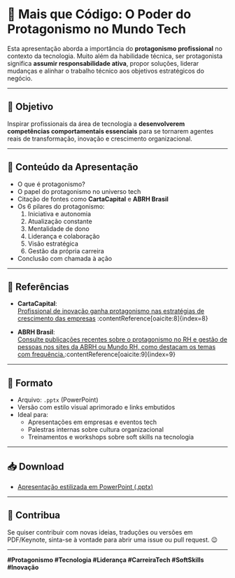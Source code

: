 # 🧠 Mais que Código: O Poder do Protagonismo no Mundo Tech

Esta apresentação aborda a importância do **protagonismo profissional** no contexto da tecnologia. Muito além da habilidade técnica, ser protagonista significa **assumir responsabilidade ativa**, propor soluções, liderar mudanças e alinhar o trabalho técnico aos objetivos estratégicos do negócio.

---

## 🎯 Objetivo

Inspirar profissionais da área de tecnologia a **desenvolverem competências comportamentais essenciais** para se tornarem agentes reais de transformação, inovação e crescimento organizacional.

---

## 📑 Conteúdo da Apresentação

- O que é protagonismo?
- O papel do protagonismo no universo tech
- Citação de fontes como **CartaCapital** e **ABRH Brasil**
- Os 6 pilares do protagonismo:
  1. Iniciativa e autonomia  
  2. Atualização constante  
  3. Mentalidade de dono  
  4. Liderança e colaboração  
  5. Visão estratégica  
  6. Gestão da própria carreira
- Conclusão com chamada à ação

---

## 🔗 Referências

- **CartaCapital**:  
  [Profissional de inovação ganha protagonismo nas estratégias de crescimento das empresas](https://www.cartacapital.com.br/do-micro-ao-macro/profissional-de-inovacao-ganha-protagonismo-nas-estrategias-de-crescimento-das-empresas/) :contentReference[oaicite:8]{index=8}

- **ABRH Brasil**:  
  [Consulte publicações recentes sobre o protagonismo no RH e gestão de pessoas nos sites da ABRH ou Mundo RH, como destacam os temas com frequência.](https://pt.linkedin.com/posts/abrhbrasil_abrh-gest%C3%A3odepessoas-rh-activity-7349830837820911616-9wuV?utm_source=chatgpt.com):contentReference[oaicite:9]{index=9}


---

## 🧩 Formato

- Arquivo: `.pptx` (PowerPoint)
- Versão com estilo visual aprimorado e links embutidos
- Ideal para:
  - Apresentações em empresas e eventos tech
  - Palestras internas sobre cultura organizacional
  - Treinamentos e workshops sobre soft skills na tecnologia

---

## 📥 Download

- [Apresentação estilizada em PowerPoint (.pptx)](./Apresentacao_Protagonismo_Tech_Visual.pptx)

---

## 📢 Contribua

Se quiser contribuir com novas ideias, traduções ou versões em PDF/Keynote, sinta-se à vontade para abrir uma issue ou pull request. 😉

---

**#Protagonismo #Tecnologia #Liderança #CarreiraTech #SoftSkills #Inovação**
